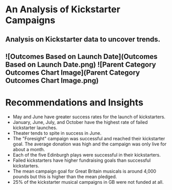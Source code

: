 # An Analysis of Kickstarter Campaigns
Analysis on Kickstarter data to uncover trends.
---
![Outcomes Based on Launch Date](Outcomes Based on Launch Date.png)
![Parent Category Outcomes Chart Image](Parent Category Outcomes Chart Image.png)
---
# Recommendations and Insights
* May and June have greater success rates for the launch of kickstarters.
* January, June, July, and October have the highest rate of failed kickstarter launches. 
* Theater tends to spite in success in June.
* The "Foresight" campaign was successful and reached their kickstarter goal. The average donation was high and the campaign was only live for about a month. 
* Each of the five Edinburgh plays were successful in their kickstarters. 
* Failed kickstarters have higher fundraising goals than successful kickstarters. 
* The mean campaign goal for Great Britain musicals is around 4,000 pounds but this is higher than the mean pledged. 
* 25% of the kickstarter musical campaigns in GB were not funded at all. 
